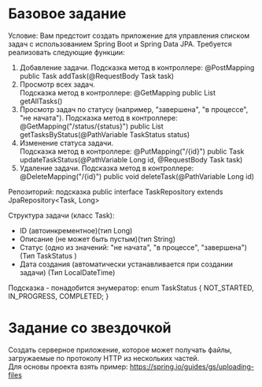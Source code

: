 # Базовое задание

Условие:
Вам предстоит создать приложение для управления списком задач с использованием Spring Boot и Spring Data JPA. Требуется реализовать следующие функции:

1) Добавление задачи.
   Подсказка метод в контроллере: @PostMapping public Task addTask(@RequestBody Task task)
2) Просмотр всех задач.  
   Подсказка метод в контроллере: @GetMapping public List<Task> getAllTasks()
3) Просмотр задач по статусу (например, "завершена", "в процессе", "не начата").
   Подсказка метод в контроллере: @GetMapping("/status/{status}") public List<Task> getTasksByStatus(@PathVariable TaskStatus status)
4) Изменение статуса задачи.  
   Подсказка метод в контроллере: @PutMapping("/{id}") public Task updateTaskStatus(@PathVariable Long id, @RequestBody Task task)
5) Удаление задачи.
   Подсказка метод в контроллере: @DeleteMapping("/{id}") public void deleteTask(@PathVariable Long id)

Репозиторий:
подсказка public interface TaskRepository extends JpaRepository<Task, Long>

Структура задачи (класс Task):
- ID (автоинкрементное)(тип Long)
- Описание (не может быть пустым)(тип String)
- Статус (одно из значений: "не начата", "в процессе", "завершена") (Тип TaskStatus )
- Дата создания (автоматически устанавливается при создании задачи) (Тип LocalDateTime)

Подсказка - понадобится энумератор:
enum TaskStatus {
NOT_STARTED, IN_PROGRESS, COMPLETED;
}

# Задание со звездочкой

Создать серверное приложение, которое может получать файлы, загружаемые по протоколу HTTP из нескольких частей.  
Для основы проекта взять пример: https://spring.io/guides/gs/uploading-files